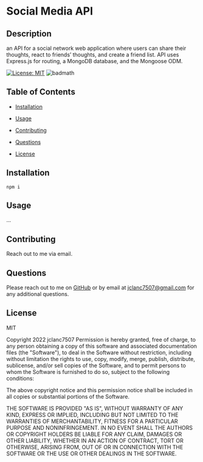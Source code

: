 # Social Media API   
  ## Description   
  an API for a social network web application where users can share their thoughts, react to friends’ thoughts, and create a friend list. API uses Express.js for routing, a MongoDB database, and the Mongoose ODM.   
  
[![License: MIT](https://img.shields.io/badge/License-MIT-yellow.svg)](https://opensource.org/licenses/MIT)
 ![badmath](https://img.shields.io/github/languages/top/jclanc7507/social-media-api)   
  

  ## Table of Contents   
  * [Installation](#Installation)   
  * [Usage](#Usage)   
  * [Contributing](#Contributing)   
     
  * [Questions](#Questions)    
  * [License](#License)   



  
  ## Installation
`npm i`   

  ## Usage
...     
  
  ## Contributing
Reach out to me via email.  

     

  ## Questions   

  Please reach out to me on [GitHub](https://github.com/jclanc7507) or by email at jclanc7507@gmail.com for any additional questions.   

  ## License   
  MIT   
  
Copyright 2022 jclanc7507
Permission is hereby granted, free of charge, to any person obtaining a copy of this software and associated documentation files (the "Software"), to deal in the Software without restriction, including without limitation the rights to use, copy, modify, merge, publish, distribute, sublicense, and/or sell copies of the Software, and to permit persons to whom the Software is furnished to do so, subject to the following conditions:

The above copyright notice and this permission notice shall be included in all copies or substantial portions of the Software.

THE SOFTWARE IS PROVIDED "AS IS", WITHOUT WARRANTY OF ANY KIND, EXPRESS OR IMPLIED, INCLUDING BUT NOT LIMITED TO THE WARRANTIES OF MERCHANTABILITY, FITNESS FOR A PARTICULAR PURPOSE AND NONINFRINGEMENT. IN NO EVENT SHALL THE AUTHORS OR COPYRIGHT HOLDERS BE LIABLE FOR ANY CLAIM, DAMAGES OR OTHER LIABILITY, WHETHER IN AN ACTION OF CONTRACT, TORT OR OTHERWISE, ARISING FROM, OUT OF OR IN CONNECTION WITH THE SOFTWARE OR THE USE OR OTHER DEALINGS IN THE SOFTWARE. 

